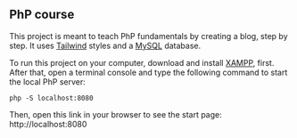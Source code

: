 ## PhP course

This project is meant to teach PhP fundamentals by creating a blog, step by step. It uses [Tailwind](https://tailwindcss.com/) styles and a [MySQL](https://www.mysql.com/) database.

To run this project on your computer, download and install [XAMPP](https://www.apachefriends.org/de/index.html), first. After that, open a terminal console and type the following command to start the local PhP server:

`php -S localhost:8080`

Then, open this link in your browser to see the start page: http://localhost:8080